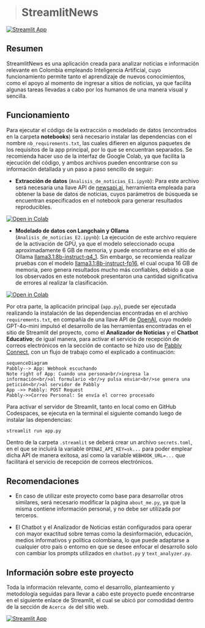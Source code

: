 > # StreamlitNews
[![Streamlit App](https://static.streamlit.io/badges/streamlit_badge_black_white.svg)](https://eedx-news.streamlit.app)

## Resumen
StreamlitNews es una aplicación creada para analizar noticias e información relevante en Colombia empleando Inteligencia Artificial, cuyo funcionamiento permite tanto el aprendizaje de nuevos conocimientos, como el apoyo al momento de ingresar a sitios de noticias, ya que facilita algunas tareas llevadas a cabo por los humanos de una manera visual y sencilla.

## Funcionamiento
Para ejecutar el código de la extracción o modelado de datos (encontrados en la carpeta **notebooks**) será necesario instalar las dependencias con el nombre `nb_requirements.txt`, las cuales difieren en algunos paquetes de los requisitos de la app principal, por lo que se encuentran separados. Se recomienda hacer uso de la interfaz de Google Colab, ya que facilita la ejecución del código, y ambos archivos pueden encontrarse con su información detallada y un paso a paso sencillo de seguir:

- **Extracción de datos** (`Analisis_de_noticias_E1.ipynb`): Para este archivo será necesaria una llave API de [newsapi.ai](https://newsapi.ai/), herramienta empleada para obtener la base de datos de noticias, cuyos parámetros de búsqueda se encuentran especificados en el notebook para generar resultados reproducibles.
  
[![Open in Colab](https://colab.research.google.com/assets/colab-badge.svg)](https://colab.research.google.com/drive/1LGyeJ74Oy1ixMHJuTEv-tgegAuyHmx1h?usp=sharing)

- **Modelado de datos con Langchain y Ollama** (`Analisis_de_noticias_E2.ipynb`): La ejecución de este archivo requiere de la activación de GPU, ya que el modelo seleccionado ocupa aproximadamente 6 GB de memoria, y puede encontrarse en el sitio de Ollama [llama3.1:8b-instruct-q4_1](https://ollama.com/library/llama3.1:8b-instruct-q4_1). Sin embargo, se recomienda realizar pruebas con el modelo [llama3.1:8b-instruct-fp16](https://ollama.com/library/llama3.1:8b-instruct-fp16), el cual ocupa 16 GB de memoria, pero genera resultados mucho más confiables, debido a que los observados en este notebook presentaron una cantidad significativa de errores al realizar la clasificación.
  
[![Open in Colab](https://colab.research.google.com/assets/colab-badge.svg)](https://colab.research.google.com/drive/17rvpBJ_ByemVUQGadFEOsocVnnjgHURL?usp=sharing)

Por otra parte, la aplicación principal (`app.py`), puede ser ejecutada realizando la instalación de las dependencias encontradas en el archivo `requirements.txt`, en compañía de una llave API de [OpenAI](https://openai.com/), cuyo modelo GPT-4o-mini impulsó el desarrollo de las herramientas encontradas en el sitio de Streamlit del proyecto, como el **Analizador de Noticias** y el **Chatbot Educativo**; de igual manera, para activar el servicio de recepción de correos electrónicos en la sección de contacto se hizo uso de [Pabbly Connect](https://www.pabbly.com/), con un flujo de trabajo como el explicado a continuación:

```mermaid
sequenceDiagram
Pabbly--> App: Webhook escuchando
Note right of App: Cuando una persona<br/>ingresa la información<br/>al formulario <br/>y pulsa enviar<br/>se genera una petición<br/>al servidor de Pabbly
App ->> Pabbly: POST Request
Pabbly->>Correo Personal: Se envía el correo procesado
```

Para activar el servidor de Streamlit, tanto en local como en GitHub Codespaces, se ejecuta en la terminal el siguiente comando luego de instalar las dependencias:

```bash
streamlit run app.py
```
Dentro de la carpeta `.streamlit` se deberá crear un archivo `secrets.toml`, en el que se incluirá la variable `OPENAI_API_KEY=sk...` para poder emplear dicha API de manera exitosa, así como la variable `WEBHOOK_URL=...` que facilitará el servicio de recepción de correos electrónicos.

## Recomendaciones
- En caso de utilizar este proyecto como base para desarrollar otros similares, será necesario modificar la página `about_me.py`, ya que la misma contiene información personal, y no debe ser utilizada por terceros.

- El Chatbot y el Analizador de Noticias están configurados para operar con mayor exactitud sobre temas como la desinformación, educación, medios informativos y política colombiana, lo que puede adaptarse a cualquier otro país o entorno en que se desee enfocar el desarrollo solo con cambiar los prompts utilizados en `chatbot.py` y `text_analyzer.py`.

## Información sobre este proyecto
Toda la información relevante, como el desarrollo, planteamiento y metodología seguidas para llevar a cabo este proyecto puede encontrarse en el siguiente enlace de Streamlit, el cual se ubicó por comodidad dentro de la sección de `Acerca de` del sitio web.

[![Streamlit App](https://static.streamlit.io/badges/streamlit_badge_black_white.svg)](https://eedx-news.streamlit.app/about_tool)

